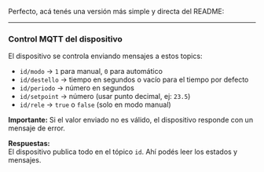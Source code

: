 Perfecto, acá tenés una versión más simple y directa del README:

---

### Control MQTT del dispositivo

El dispositivo se controla enviando mensajes a estos topics:

- `id/modo` → `1` para manual, `0` para automático  
- `id/destello` → tiempo en segundos o vacío para el tiempo por defecto
- `id/periodo` → número en segundos  
- `id/setpoint` → número (usar punto decimal, ej: `23.5`)  
- `id/rele` → `true` o `false` (solo en modo manual)

**Importante:** Si el valor enviado no es válido, el dispositivo responde con un mensaje de error.

**Respuestas:**  
El dispositivo publica todo en el tópico `id`. Ahí podés leer los estados y mensajes.
